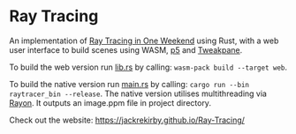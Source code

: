 # Ray Tracing

An implementation of [Ray Tracing in One Weekend](https://raytracing.github.io/books/RayTracingInOneWeekend.html) using Rust, with a web user interface to build scenes using WASM, [p5](https://p5js.org) and [Tweakpane](https://cocopon.github.io/tweakpane/).

To build the web version run [lib.rs](src/lib.rs) by calling: `wasm-pack build --target web`.

To build the native version run [main.rs](src/main.rs) by calling: `cargo run --bin raytracer_bin --release`. The native version utilises multithreading via [Rayon](https://github.com/rayon-rs/rayon). It outputs an image.ppm file in project directory.

Check out the website: https://jackrekirby.github.io/Ray-Tracing/
